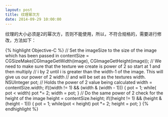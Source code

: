 ```yaml
---
layout: post
title: 纹理幂次方
date: 2014-09-29 10:00:00
---
```


纹理的大小必须是2的幂次方，否则不能使用，所以，不符合规格的，需要进行修改，方法如下：<br/>

{% highlight Objective-C %}
// Set the imageSize to the size of the image which has been passed in
contentSize = CGSizeMake(CGImageGetWidth(image), CGImageGetHeight(image));
// We need to make sure that the texture we create is power of 2 so start at 1 and then multiply
// i by 2 until i is greater than the width-1 of the image.  This will give us our power of 2 width
// and will be set as the textures width.
NSUInteger pot; // Holds the power of 2 value being calculated
width = contentSize.width;
if((width != 1) && (width & (width - 1))) {
    pot = 1;
    while( pot < width)
        pot *= 2;
    width = pot;
}
// Do the same power of 2 check for the height of the image
height = contentSize.height;
if((height != 1) && (height & (height - 1))) {
    pot = 1;
    while(pot < height)
        pot *= 2;
    height = pot;
}
{% endhighlight %}